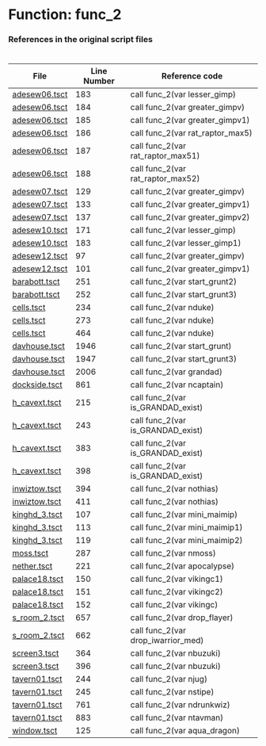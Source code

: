 # Function: func_2
### References in the original script files

#

| File | Line Number | Reference code |
| --- | --- | --- |
| [adesew06.tsct](../../../out/adesew06.tsct#L183) | 183 | call func_2(var lesser_gimp) |
| [adesew06.tsct](../../../out/adesew06.tsct#L184) | 184 | call func_2(var greater_gimpv) |
| [adesew06.tsct](../../../out/adesew06.tsct#L185) | 185 | call func_2(var greater_gimpv1) |
| [adesew06.tsct](../../../out/adesew06.tsct#L186) | 186 | call func_2(var rat_raptor_max5) |
| [adesew06.tsct](../../../out/adesew06.tsct#L187) | 187 | call func_2(var rat_raptor_max51) |
| [adesew06.tsct](../../../out/adesew06.tsct#L188) | 188 | call func_2(var rat_raptor_max52) |
| [adesew07.tsct](../../../out/adesew07.tsct#L129) | 129 | call func_2(var greater_gimpv) |
| [adesew07.tsct](../../../out/adesew07.tsct#L133) | 133 | call func_2(var greater_gimpv1) |
| [adesew07.tsct](../../../out/adesew07.tsct#L137) | 137 | call func_2(var greater_gimpv2) |
| [adesew10.tsct](../../../out/adesew10.tsct#L171) | 171 | call func_2(var lesser_gimp) |
| [adesew10.tsct](../../../out/adesew10.tsct#L183) | 183 | call func_2(var lesser_gimp1) |
| [adesew12.tsct](../../../out/adesew12.tsct#L97) | 97 | call func_2(var greater_gimpv) |
| [adesew12.tsct](../../../out/adesew12.tsct#L101) | 101 | call func_2(var greater_gimpv1) |
| [barabott.tsct](../../../out/barabott.tsct#L251) | 251 | call func_2(var start_grunt2) |
| [barabott.tsct](../../../out/barabott.tsct#L252) | 252 | call func_2(var start_grunt3) |
| [cells.tsct](../../../out/cells.tsct#L234) | 234 | call func_2(var nduke) |
| [cells.tsct](../../../out/cells.tsct#L273) | 273 | call func_2(var nduke) |
| [cells.tsct](../../../out/cells.tsct#L464) | 464 | call func_2(var nduke) |
| [davhouse.tsct](../../../out/davhouse.tsct#L1946) | 1946 | call func_2(var start_grunt) |
| [davhouse.tsct](../../../out/davhouse.tsct#L1947) | 1947 | call func_2(var start_grunt3) |
| [davhouse.tsct](../../../out/davhouse.tsct#L2006) | 2006 | call func_2(var grandad) |
| [dockside.tsct](../../../out/dockside.tsct#L861) | 861 | call func_2(var ncaptain) |
| [h_cavext.tsct](../../../out/h_cavext.tsct#L215) | 215 | call func_2(var is_GRANDAD_exist) |
| [h_cavext.tsct](../../../out/h_cavext.tsct#L243) | 243 | call func_2(var is_GRANDAD_exist) |
| [h_cavext.tsct](../../../out/h_cavext.tsct#L383) | 383 | call func_2(var is_GRANDAD_exist) |
| [h_cavext.tsct](../../../out/h_cavext.tsct#L398) | 398 | call func_2(var is_GRANDAD_exist) |
| [inwiztow.tsct](../../../out/inwiztow.tsct#L394) | 394 | call func_2(var nothias) |
| [inwiztow.tsct](../../../out/inwiztow.tsct#L411) | 411 | call func_2(var nothias) |
| [kinghd_3.tsct](../../../out/kinghd_3.tsct#L107) | 107 | call func_2(var mini_maimip) |
| [kinghd_3.tsct](../../../out/kinghd_3.tsct#L113) | 113 | call func_2(var mini_maimip1) |
| [kinghd_3.tsct](../../../out/kinghd_3.tsct#L119) | 119 | call func_2(var mini_maimip2) |
| [moss.tsct](../../../out/moss.tsct#L287) | 287 | call func_2(var nmoss) |
| [nether.tsct](../../../out/nether.tsct#L221) | 221 | call func_2(var apocalypse) |
| [palace18.tsct](../../../out/palace18.tsct#L150) | 150 | call func_2(var vikingc1) |
| [palace18.tsct](../../../out/palace18.tsct#L151) | 151 | call func_2(var vikingc2) |
| [palace18.tsct](../../../out/palace18.tsct#L152) | 152 | call func_2(var vikingc) |
| [s_room_2.tsct](../../../out/s_room_2.tsct#L657) | 657 | call func_2(var drop_flayer) |
| [s_room_2.tsct](../../../out/s_room_2.tsct#L662) | 662 | call func_2(var drop_iwarrior_med) |
| [screen3.tsct](../../../out/screen3.tsct#L364) | 364 | call func_2(var nbuzuki) |
| [screen3.tsct](../../../out/screen3.tsct#L396) | 396 | call func_2(var nbuzuki) |
| [tavern01.tsct](../../../out/tavern01.tsct#L244) | 244 | call func_2(var njug) |
| [tavern01.tsct](../../../out/tavern01.tsct#L245) | 245 | call func_2(var nstipe) |
| [tavern01.tsct](../../../out/tavern01.tsct#L761) | 761 | call func_2(var ndrunkwiz) |
| [tavern01.tsct](../../../out/tavern01.tsct#L883) | 883 | call func_2(var ntavman) |
| [window.tsct](../../../out/window.tsct#L125) | 125 | call func_2(var aqua_dragon) |
